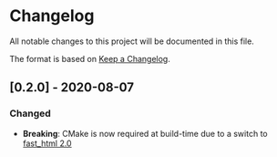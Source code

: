# Changelog
All notable changes to this project will be documented in this file.

The format is based on [Keep a Changelog](https://keepachangelog.com/en/1.0.0/).

## [0.2.0] - 2020-08-07
### Changed
- **Breaking**: CMake is now required at build-time due to a switch to [fast_html 2.0](https://hexdocs.pm/fast_html/changelog.html#2-0-0-2020-08-01)
